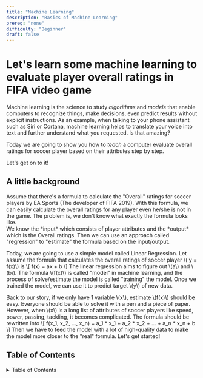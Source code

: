 ```yaml
---
title: "Machine Learning"
description: "Basics of Machine Learning"
prereq: "none"
difficulty: "Beginner"
draft: false
---
```


# Let's learn some machine learning to evaluate player overall ratings in FIFA video game

Machine learning is the science to study *algorithms* and *models* that enable computers to recognize things, make decisions, even predict results without explicit instructions. As an example, when talking to your phone assistant such as Siri or Cortana, machine learning helps to translate your voice into text and further understand what you requested. Is that amazing?

Today we are going to show you how to *teach* a computer evaluate overall ratings for soccer player based on their attributes step by step.  

Let's get on to it!

## A little background

<p>
Assume that there's a formula to calculate the "Overall" ratings for soccer players by EA Sports (The developer of FIFA 2019). With this formula, we can easily calculate the overall ratings for any player even he/she is not in the game. The problem is, we don't know what exactly the formula looks like. <br>
We know the *input* which consists of player attributes and the *output* which is the Overall ratings. Then we can use an approach called "regression" to "estimate" the formula based on the input/output.
</p>
<p>
Today, we are going to use a simple model called Linear Regression. 
Let assume the formula that calculates the overall ratings of soccer player \( y = f(x)\) is
\[
    f(x) = ax + b
\]
The linear regression aims to figure out \(a\) and \(b\). The formula \(f(x)\) is called "model" in machine learning, and the process of solve/estimate the model is called "training" the model. Once we trained the model, we can use it to predict target \(y\) of new data.
</p>
<p>   
Back to our story, if we only have 1 variable \(x\), estimate \(f(x)\) should be easy. Everyone should be able to solve it with a pen and a piece of paper. However, when \(x\) is a long list of attributes of soccer players like speed, power, passing, tackling, it becomes complicated. The formula should be rewritten into
\[
    f(x_1, x_2, ..., x_n) = a_1 * x_1 + a_2 * x_2 + ... + a_n * x_n + b
\]
Then we have to feed the model with a lot of high-quality data to make the model more closer to the "real" formula. Let's get started!
</p>

## Table of Contents

<details close>
<summary>Table of Contents</summary>
{{% children %}}
</details>
